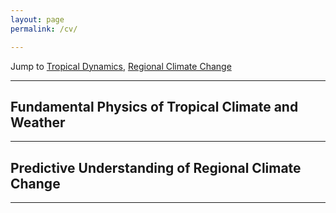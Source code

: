 ```yaml
---
layout: page
permalink: /cv/   

---     
```


Jump to [Tropical Dynamics](#fundamental-physics-of-tropical-climate-and-weather), [Regional Climate Change](#predictive-understanding-of-regional-climate-change)

---      

## Fundamental Physics of Tropical Climate and Weather    


-----
## Predictive Understanding of Regional Climate Change

-----

